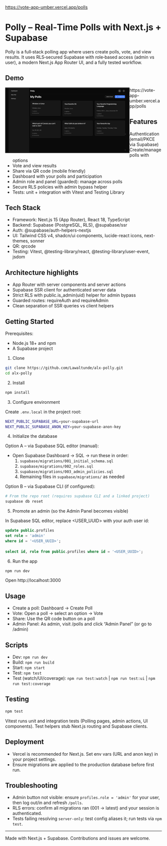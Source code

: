https://vote-app-umber.vercel.app/polls
# Polly – Real‑Time Polls with Next.js + Supabase

Polly is a full‑stack polling app where users create polls, vote, and view results. It uses RLS‑secured Supabase with role‑based access (admin vs user), a modern Next.js App Router UI, and a fully tested workflow.

## Demo

<img align = 'left' src = './public/demo/placeholder.jpeg' alt = 'Demo' width = '400'/>
https://vote-app-umber.vercel.app/polls

## Features

- Authentication (email/PKCE via Supabase)
- Create/manage polls with options
- Vote and view results
- Share via QR code (mobile friendly)
- Dashboard with your polls and participation
- Admin role and panel (guarded): manage across polls
- Secure RLS policies with admin bypass helper
- Tests: unit + integration with Vitest and Testing Library

## Tech Stack

- Framework: Next.js 15 (App Router), React 18, TypeScript
- Backend: Supabase (PostgreSQL, RLS), @supabase/ssr
- Auth: @supabase/auth-helpers-nextjs
- UI: Tailwind CSS v4, shadcn/ui components, lucide-react icons, next-themes, sonner
- QR: qrcode
- Testing: Vitest, @testing-library/react, @testing-library/user-event, jsdom

## Architecture highlights

- App Router with server components and server actions
- Supabase SSR client for authenticated server data
- Strict RLS with public.is_admin(uid) helper for admin bypass
- Guarded routes: requireAuth and requireAdmin
- Clean separation of SSR queries vs client helpers

## Getting Started

Prerequisites:
- Node.js 18+ and npm
- A Supabase project

1) Clone

```bash
git clone https://github.com/Lawaltunde/alx-polly.git
cd alx-polly
```

2) Install

```bash
npm install
```

3) Configure environment

Create `.env.local` in the project root:

```bash
NEXT_PUBLIC_SUPABASE_URL=your-supabase-url
NEXT_PUBLIC_SUPABASE_ANON_KEY=your-supabase-anon-key
```

4) Initialize the database

Option A – via Supabase SQL editor (manual):
- Open Supabase Dashboard → SQL → run these in order:
    1. `supabase/migrations/001_initial_schema.sql`
    2. `supabase/migrations/002_roles.sql`
    3. `supabase/migrations/003_admin_policies.sql`
    4. Remaining files in `supabase/migrations/` as needed

Option B – via Supabase CLI (if configured):

```bash
# From the repo root (requires supabase CLI and a linked project)
supabase db reset
```

5) Promote an admin (so the Admin Panel becomes visible)

In Supabase SQL editor, replace <USER_UUID> with your auth user id:

```sql
update public.profiles
set role = 'admin'
where id = '<USER_UUID>';

select id, role from public.profiles where id = '<USER_UUID>';
```

6) Run the app

```bash
npm run dev
```

Open http://localhost:3000

## Usage

- Create a poll: Dashboard → Create Poll
- Vote: Open a poll → select an option → Vote
- Share: Use the QR code button on a poll
- Admin Panel: As admin, visit /polls and click “Admin Panel” (or go to /admin)

## Scripts

- Dev: `npm run dev`
- Build: `npm run build`
- Start: `npm start`
- Test: `npm test`
- Test (watch/UI/coverage): `npm run test:watch` | `npm run test:ui` | `npm run test:coverage`

## Testing

```bash
npm test
```

Vitest runs unit and integration tests (Polling pages, admin actions, UI components). Test helpers stub Next.js routing and Supabase clients.

## Deployment

- Vercel is recommended for Next.js. Set env vars (URL and anon key) in your project settings.
- Ensure migrations are applied to the production database before first run.

## Troubleshooting

- Admin button not visible: ensure `profiles.role = 'admin'` for your user, then log out/in and refresh `/polls`.
- RLS errors: confirm all migrations ran (001 → latest) and your session is authenticated.
- Tests failing resolving `server-only`: test config aliases it; run tests via `npm test`.

---

Made with Next.js + Supabase. Contributions and issues are welcome.